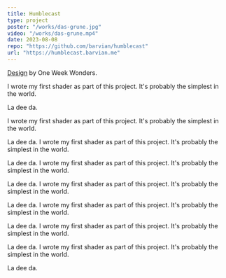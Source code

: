 ```yaml
---
title: Humblecast
type: project
poster: "/works/das-grune.jpg"
video: "/works/das-grune.mp4"
date: 2023-08-08
repo: "https://github.com/barvian/humblecast"
url: "https://humblecast.barvian.me"
---
```


[Design](https://dribbble.com/shots/19365923-Das-Gr-ne-Creative-Design-Agency-Landing-Page-Website) by One Week Wonders.

I wrote my first shader as part of this project. It's probably the simplest in the world.

La dee da.

I wrote my first shader as part of this project. It's probably the simplest in the world.

La dee da.
I wrote my first shader as part of this project. It's probably the simplest in the world.

La dee da.
I wrote my first shader as part of this project. It's probably the simplest in the world.

La dee da.
I wrote my first shader as part of this project. It's probably the simplest in the world.

La dee da.
I wrote my first shader as part of this project. It's probably the simplest in the world.

La dee da.
I wrote my first shader as part of this project. It's probably the simplest in the world.

La dee da.
I wrote my first shader as part of this project. It's probably the simplest in the world.

La dee da.